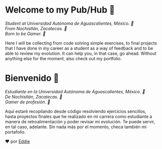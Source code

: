 # Welcome to my Pub/Hub 🚀

_Student at Universidad Autónoma de Aguascalientes, México. 🎒_  
_From Nochistlán, Zacatecas. 🌵_  
_Born to be Gamer. 👾_  

Here I will be collecting from code solving simple exercises, to final projects that I have done in my career as a student as a way of feedback and to be able to review my evolution. It can help you, in that case, go ahead. Without anything else for the moment, also check out my portfolio.

# Bienvenido 🚀

_Estudiante en la Universidad Autónoma de Aguascalientes, México. 🎒_  
_De Nochistlán, Zacatecas. 🌵_  
_Gamer de profesión. 👾_  

Aquí estaré recopilando desde código resolviendo ejercicios sencillos, hasta proyectos finales que he realizado en mi carrera como estudiante a manera de retroalimentación y poder revisar mi evolución. Te puede servir, en tal caso, adelante. Sin nada más por el momento, checa también mi portafolio.

❤️ por [Eddie](https://github.com/marmolejox)
